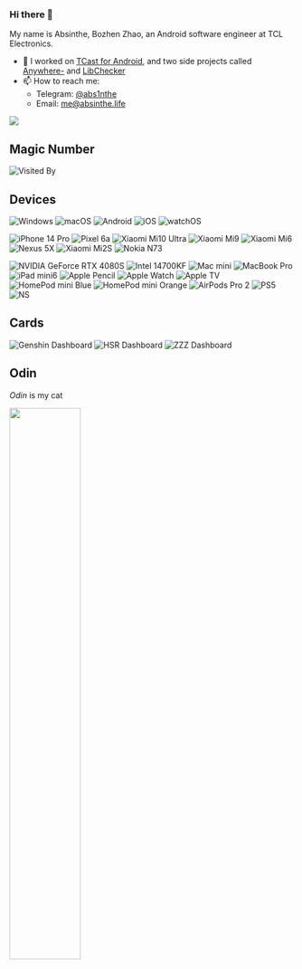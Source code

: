 ### Hi there 👋

My name is Absinthe, Bozhen Zhao, an Android software engineer at TCL Electronics.

- 🔭 I worked on [TCast for Android](https://play.google.com/store/apps/details?id=com.tnscreen.main), and two side projects called [Anywhere-](https://play.google.com/store/apps/details?id=com.absinthe.anywhere_) and [LibChecker](https://play.google.com/store/apps/details?id=com.absinthe.libchecker)
- 📫 How to reach me: 
  * Telegram: [@abs1nthe](https://t.me/abs1nthe)
  * Email: me@absinthe.life
 
<a href="#stats" align="center">
  <picture>
    <source 
      srcset="https://github-readme-stats.vercel.app/api?username=zhaobozhen&count_private=true&show_icons=true&include_all_commits=true&show_owner=true&theme=github_dark&hide_border=true&bg_color=00000000"
      media="(prefers-color-scheme: dark)"
    />
    <source
      srcset="https://github-readme-stats.vercel.app/api?username=zhaobozhen&count_private=true&show_icons=true&include_all_commits=true&show_owner=true&theme=default&hide_border=true&bg_color=00000000"
      media="(prefers-color-scheme: light), (prefers-color-scheme: no-preference)"
    />
    <img src="https://github-readme-stats.vercel.app/api?username=zhaobozhen&count_private=true&show_icons=true&include_all_commits=true&show_owner=true&theme=transparent" />
  </picture>
</a>

## Magic Number

![Visited By](https://count.getloli.com/get/@zhaobozhen?theme=nixietube-1)

## Devices
  
![Windows](https://img.shields.io/badge/Windows%2011-00adef?style=flat&logo=pcgamingwiki&logoColor=ffffff)
![macOS](https://img.shields.io/badge/macOS%20Sequoia-005F25?style=flat&logo=apple&logoColor=ffffff)
![Android](https://img.shields.io/badge/Android%2016-3ddc84?style=flat&logo=android&logoColor=ffffff)
![iOS](https://img.shields.io/badge/iOS%2026-ffffff?style=flat&logo=apple&logoColor=000000)
![watchOS](https://img.shields.io/badge/watchOS%2011-ffffff?style=flat&logo=apple&logoColor=000000)

![iPhone 14 Pro](https://img.shields.io/badge/iPhone%2014%20Pro-655D6F?style=flat&logo=apple&logoColor=ffffff)
![Pixel 6a](https://img.shields.io/badge/Pixel%206a-000000?style=flat&logo=google&logoColor=ffffff)
![Xiaomi Mi10 Ultra](https://img.shields.io/badge/Xiaomi%20Mi10%20Ultra✘-fd4900?style=flat&logo=xiaomi&logoColor=ffffff)
![Xiaomi Mi9](https://img.shields.io/badge/Xiaomi%20Mi9✘-fd4900?style=flat&logo=xiaomi&logoColor=ffffff)
![Xiaomi Mi6](https://img.shields.io/badge/Xiaomi%20Mi6-fd4900?style=flat&logo=xiaomi&logoColor=ffffff)
![Nexus 5X](https://img.shields.io/badge/Nexus%205X-000000?style=flat&logo=google&logoColor=ffffff)
![Xiaomi Mi2S](https://img.shields.io/badge/Xiaomi%20Mi2S😔-fd4900?style=flat&logo=xiaomi&logoColor=ffffff)
![Nokia N73](https://img.shields.io/badge/Nokia%20N73✘-183693?style=flat&logo=nokia&logoColor=ffffff)

![NVIDIA GeForce RTX 4080S](https://img.shields.io/badge/GeForce%20RTX%204080S-76B900?style=flat&logo=nvidia&logoColor=ffffff)
![Intel 14700KF](https://img.shields.io/badge/Core™%20i7%2014700KF-0071C5?style=flat&logo=intel&logoColor=ffffff)
![Mac mini](https://img.shields.io/badge/Mac%20mini%202023%20Apple%20M2%20Pro-484851?style=flat&logo=apple&logoColor=ffffff)
![MacBook Pro](https://img.shields.io/badge/MacBook%20Pro%202020%2013''%20Apple%20M1-484851?style=flat&logo=apple&logoColor=ffffff)
![iPad mini6](https://img.shields.io/badge/iPad%20mini6-BFBED3?style=flat&logo=apple&logoColor=ffffff)
![Apple Pencil](https://img.shields.io/badge/Pencil-ffffff?style=flat&logo=apple&logoColor=000000)
![Apple Watch](https://img.shields.io/badge/Watch%20Series%209-000000?style=flat&logo=apple&logoColor=ffffff)
![Apple TV](https://img.shields.io/badge/TV%204K-484851?style=flat&logo=apple&logoColor=ffffff)
![HomePod mini Blue](https://img.shields.io/badge/HomePod%20mini-213e50?style=flat&logo=apple&logoColor=ffffff)
![HomePod mini Orange](https://img.shields.io/badge/HomePod%20mini-ffaa76?style=flat&logo=apple&logoColor=000000)
![AirPods Pro 2](https://img.shields.io/badge/AirPods%20Pro%202nd-ffffff?style=flat&logo=apple&logoColor=000000)
![PS5](https://img.shields.io/badge/PlayStation%205-FFFFFF?style=flat&logo=playstation&logoColor=000000)
![NS](https://img.shields.io/badge/Nintendo%20Switch%20OLED-E00009?style=flat&logo=nintendoswitch&logoColor=ffffff)

## Cards

![Genshin Dashboard](https://hoyocard.qhy04.com/gs/rand/83716568.png)
![HSR Dashboard](https://hoyocard.qhy04.com/sr/rand/83716568.png)
![ZZZ Dashboard](https://hoyocard.qhy04.com/zzz/rand/83716568.png)

## Odin

*Odin* is my cat

<img src="https://github.com/zhaobozhen/zhaobozhen/assets/25247117/b5a518e9-19b1-4ac8-a265-35c903b68ad0" width="50%">
